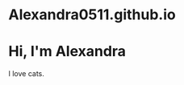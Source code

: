 # Alexandra0511.github.io
<!DOCTYPE html>
<html>
    <head>
        <link rel='stylesheet' href='page.css' />
        <title>David Capragiu</title>
    </head>
    <body>
        <div class='container'>
            <div class='photo'></div>
            <div class='info'>
                <h1>Hi, I'm Alexandra</h1>
                <p>I love cats.</p>
                <div class='social-media'>
                    <a href='https://www.facebook.com'><div class='facebook'></div></a>
                    <a href='https://www.twitter.com'><div class='twitter'></div></a>
                    <a href='https://www.instagram.com'><div class='instagram'></div></a>
                </div>
            </div>
        </div>
    </body>
</html>
